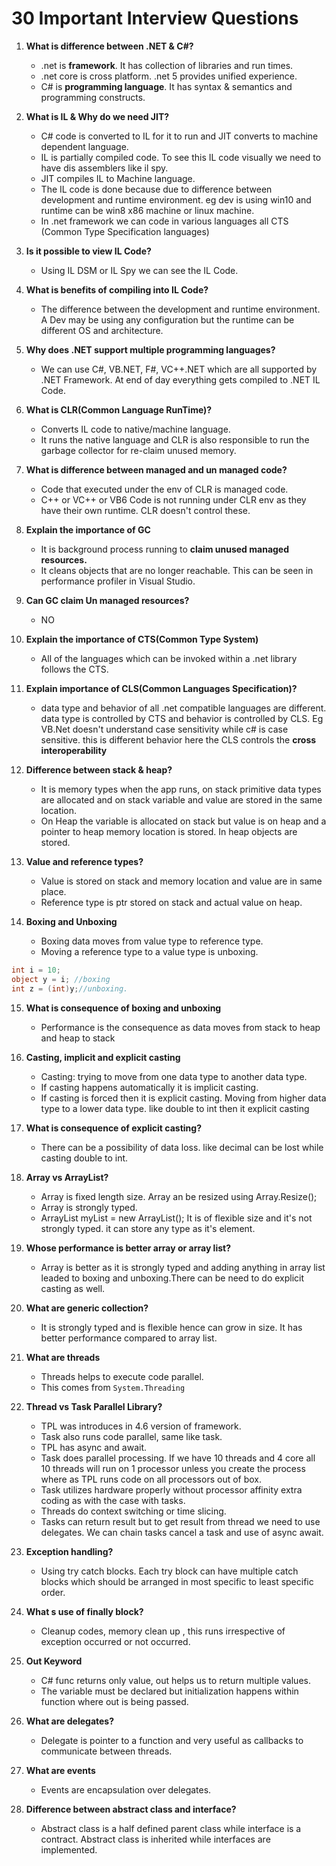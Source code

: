 # 30 Important Interview Questions

1. **What is difference between .NET & C#?**
   * .net is **framework**. It has collection of libraries and run times. 
   * .net core is cross platform. .net 5 provides unified experience. 
   * C# is **programming language**. It has syntax & semantics and programming constructs. 

2. **What is IL & Why do we need JIT?**
    * C# code is converted to IL for it to run and JIT converts to machine dependent language. 
    * IL is partially compiled code. To see this IL code visually we need to have dis assemblers like il spy. 
    * JIT compiles IL to Machine language. 
    * The IL code is done because due to difference between development and runtime environment. eg dev is using win10 and runtime can be win8 x86 machine or linux machine. 
    * In .net framework we can code in various languages all CTS (Common Type Specification languages)

3. **Is it possible to view IL Code?**
    * Using IL DSM or IL Spy we can see the IL Code. 

4. **What is benefits of compiling into IL Code?**
    * The difference between the development and runtime environment. A Dev may be using any configuration but the runtime can be different OS and architecture. 

5. **Why does .NET support multiple programming languages?**
    * We can use C#, VB.NET, F#, VC++.NET which are all supported by .NET Framework. At end of day everything gets compiled to .NET IL Code.

6. **What is CLR(Common Language RunTime)?**
   * Converts IL code to native/machine language. 
   * It runs the native language and CLR is also responsible to run the garbage collector for re-claim unused memory. 

7. **What is difference between managed and un managed code?**
   * Code that executed under the env of CLR is managed code. 
   * C++ or VC++ or VB6 Code is not running under CLR env as they have their own runtime. CLR doesn't control these. 

8. **Explain the importance of GC**
   * It is background process running to **claim unused managed resources.**
   * It cleans objects that are no longer reachable. This can be seen in performance profiler in Visual Studio. 

9. **Can GC claim Un managed resources?**
   *  NO 

10. **Explain the importance of CTS(Common Type System)**
    * All of the languages which can be invoked within a .net library follows the CTS. 

11. **Explain importance of CLS(Common Languages Specification)?**
    * data type and behavior of all .net compatible languages are different. data type is controlled by CTS and behavior is controlled by CLS. Eg VB.Net doesn't understand case sensitivity while c# is case sensitive. this is different behavior here the CLS controls the **cross interoperability**

12. **Difference between stack & heap?**
    * It is memory types when the app runs, on stack primitive data types are allocated and on stack variable and value are stored in the same location.
    * On Heap the variable is allocated on stack but value is on heap and a pointer to heap memory location is stored. In heap objects are stored. 

13. **Value and reference types?**
    * Value is stored on stack and memory location and value are in same place. 
    * Reference type is ptr stored on stack and actual value on heap. 

14. **Boxing and Unboxing**
    * Boxing data moves from value type to reference type. 
    * Moving a reference type to a value type is unboxing. 
```csharp
int i = 10;
object y = i; //boxing
int z = (int)y;//unboxing.
```

15. **What is consequence of boxing and unboxing**
    * Performance is the consequence as data moves from stack to heap and heap to stack

16. **Casting, implicit and explicit casting**
    * Casting: trying to move from one data type to another data type. 
    * If casting happens automatically it is implicit casting. 
    * If casting is forced then it is explicit casting. Moving from higher data type to a lower data type. like double to int then it explicit casting

17. **What is consequence of explicit casting?**
    * There can be a possibility of data loss. like decimal can be lost while casting double to int. 

18. **Array vs ArrayList?**
    * Array is fixed length size. Array an be resized using Array.Resize<int>();
    * Array is strongly typed. 
    * ArrayList myList = new ArrayList(); It is of flexible size and it's not strongly typed. it can store any type as it's element. 

19. **Whose performance is better array or array list?**
    * Array is better as it is strongly typed and adding anything in array list leaded to boxing and unboxing.There can be need to do explicit casting as well. 

20. **What are generic collection?**
    * It is strongly typed and is flexible hence can grow in size. It has better performance compared to array list. 

21. **What are threads**
    * Threads helps to execute code parallel.
    * This comes from `System.Threading`

22. **Thread vs Task Parallel Library?**
    * TPL was introduces in 4.6 version of framework. 
    * Task also runs code parallel, same like task.
    * TPL has async and await. 
    * Task does parallel processing. If we have 10 threads and 4 core all 10 threads will run on 1 processor unless you create the process where as TPL runs code on all processors out of box. 
    * Task utilizes hardware properly without processor affinity extra coding as with the case with tasks.
    * Threads do context switching or time slicing. 
    * Tasks can return result but to get result from thread we need to use delegates. We can chain tasks cancel a task and use of async await. 
  
23. **Exception handling?**
    * Using try catch blocks. Each try block can have multiple catch blocks which should be arranged in most specific to least specific order. 

24. **What s use of finally block?**
    * Cleanup codes, memory clean up , this runs irrespective of exception occurred or not occurred.

25. **Out Keyword** 
    * C# func returns only value, out helps us to return multiple values. 
    * The variable must be declared but initialization happens within function where out is being passed.

26. **What are delegates?**
    * Delegate is pointer to a function and very useful as callbacks to communicate between threads. 

27. **What are events**
    * Events are encapsulation over delegates.

30. **Difference between abstract class and interface?**
    * Abstract class is a half defined parent class while interface is a contract. Abstract class is inherited while interfaces are implemented. 